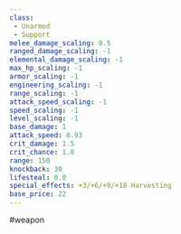 ```yaml
---
class: 
 - Unarmed
 - Support
melee_damage_scaling: 0.5
ranged_damage_scaling: -1
elemental_damage_scaling: -1
max_hp_scaling: -1
armor_scaling: -1
engineering_scaling: -1
range_scaling: -1
attack_speed_scaling: -1
speed_scaling: -1
level_scaling: -1
base_damage: 1
attack_speed: 0.93
crit_damage: 1.5
crit_chance: 1.0
range: 150
knockback: 30
lifesteal: 0.0
special_effects: +3/+6/+9/+18 Harvesting
base_price: 22
---
```

#weapon